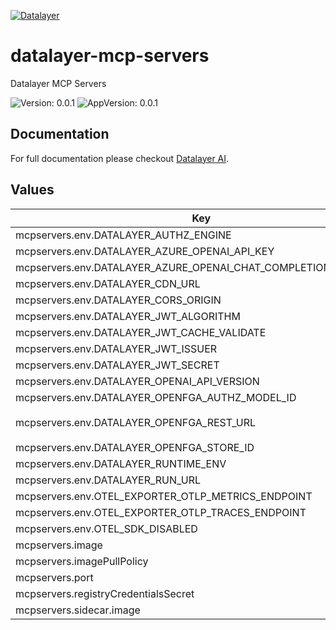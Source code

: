 [![Datalayer](https://assets.datalayer.tech/datalayer-25.svg)](https://datalayer.io)

# datalayer-mcp-servers

Datalayer MCP Servers

![Version: 0.0.1](https://img.shields.io/badge/Version-0.0.1-informational?style=flat-square) ![AppVersion: 0.0.1](https://img.shields.io/badge/AppVersion-0.0.1-informational?style=flat-square)

## Documentation

For full documentation please checkout [Datalayer AI](https://datalayer.ai).

## Values

| Key | Type | Default | Description |
|-----|------|---------|-------------|
| mcpservers.env.DATALAYER_AUTHZ_ENGINE | string | `""` |  |
| mcpservers.env.DATALAYER_AZURE_OPENAI_API_KEY | string | `""` |  |
| mcpservers.env.DATALAYER_AZURE_OPENAI_CHAT_COMPLETION_ENDPOINT | string | `""` |  |
| mcpservers.env.DATALAYER_CDN_URL | string | `""` |  |
| mcpservers.env.DATALAYER_CORS_ORIGIN | string | `"*"` |  |
| mcpservers.env.DATALAYER_JWT_ALGORITHM | string | `""` |  |
| mcpservers.env.DATALAYER_JWT_CACHE_VALIDATE | string | `"false"` |  |
| mcpservers.env.DATALAYER_JWT_ISSUER | string | `""` |  |
| mcpservers.env.DATALAYER_JWT_SECRET | string | `""` |  |
| mcpservers.env.DATALAYER_OPENAI_API_VERSION | string | `""` |  |
| mcpservers.env.DATALAYER_OPENFGA_AUTHZ_MODEL_ID | string | `""` |  |
| mcpservers.env.DATALAYER_OPENFGA_REST_URL | string | `"http://datalayer-openfga.datalayer-openfga.svc.cluster.local:8080"` |  |
| mcpservers.env.DATALAYER_OPENFGA_STORE_ID | string | `""` |  |
| mcpservers.env.DATALAYER_RUNTIME_ENV | string | `"prod"` |  |
| mcpservers.env.DATALAYER_RUN_URL | string | `""` |  |
| mcpservers.env.OTEL_EXPORTER_OTLP_METRICS_ENDPOINT | string | `""` |  |
| mcpservers.env.OTEL_EXPORTER_OTLP_TRACES_ENDPOINT | string | `""` |  |
| mcpservers.env.OTEL_SDK_DISABLED | string | `"false"` |  |
| mcpservers.image | string | `"datalayer/mcp-servers:0.0.1"` |  |
| mcpservers.imagePullPolicy | string | `"Always"` |  |
| mcpservers.port | int | `4400` |  |
| mcpservers.registryCredentialsSecret | string | `"reg-creds"` |  |
| mcpservers.sidecar.image | string | `"datalayer/whoami:0.0.6"` |  |

